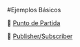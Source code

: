 #Ejemplos Básicos

:book: [Punto de Partida](https://zero-to-jupyterhub.readthedocs.io/en/v0.4-doc/create-k8s-cluster.html) 

:book: [Publisher/Subscriber](https://cloud.google.com/kubernetes-engine/docs/tutorials/authenticating-to-cloud-platform)
